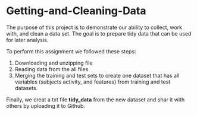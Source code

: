 Getting-and-Cleaning-Data  
=========================

The purpose of this project is to demonstrate our ability to collect, work with, and clean a data set. The goal is to prepare tidy data that can be used for later analysis. 

To perform this assignment we followed these steps:    
1. Downloading and unzipping file    
2. Reading data from the all files    
3. Merging the training and test sets to create one dataset that has all variables (subjects activity, and features) from training and test datasets.  

Finally, we creat a txt file **tidy_data** from the new dataset and shar it with others by uploading it to Github.

